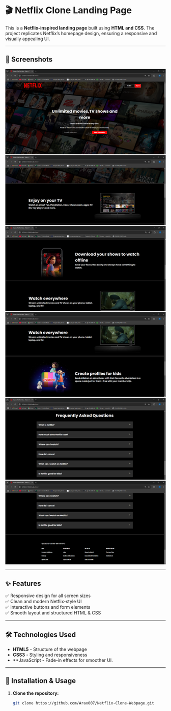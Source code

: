 # 🎬 Netflix Clone Landing Page  

This is a **Netflix-inspired landing page** built using **HTML and CSS**. The project replicates Netflix’s homepage design, ensuring a responsive and visually appealing UI.  

---

## 📸 Screenshots  
![Screenshot 1](https://github.com/Arax007/Netflix-Clone-Webpage/blob/7a81c8ad60f1aaa18c58bd929f7f8511abccb42c/Screenshot%202025-02-04%20202237.png)  
![Screenshot 2](https://github.com/Arax007/Netflix-Clone-Webpage/blob/f0e432eb10c8bdf970bf9878c475ad53b2558806/Screenshot%202025-02-04%20202303.png)  
![Screenshot 3](https://github.com/Arax007/Netflix-Clone-Webpage/blob/73704fe08cf886a3eadea8990243b3283089e255/Screenshot%202025-02-04%20202319.png)  
![Screenshot 4](https://github.com/Arax007/Netflix-Clone-Webpage/blob/73704fe08cf886a3eadea8990243b3283089e255/Screenshot%202025-02-04%20202327.png)  
![Screenshot 5](https://github.com/Arax007/Netflix-Clone-Webpage/blob/73704fe08cf886a3eadea8990243b3283089e255/Screenshot%202025-02-04%20202340.png)  
![Screenshot 6](https://github.com/Arax007/Netflix-Clone-Webpage/blob/73704fe08cf886a3eadea8990243b3283089e255/Screenshot%202025-02-04%20202347.png)  

---

## ✨ Features  
✅ Responsive design for all screen sizes  
✅ Clean and modern Netflix-style UI  
✅ Interactive buttons and form elements  
✅ Smooth layout and structured HTML & CSS  

---

## 🛠️ Technologies Used  
- **HTML5** - Structure of the webpage  
- **CSS3** - Styling and responsiveness
- **JavaScript - Fade-in effects for smoother UI.

---

## 📂 Installation & Usage  
1. **Clone the repository:**  
   ```bash
   git clone https://github.com/Arax007/Netflix-Clone-Webpage.git
